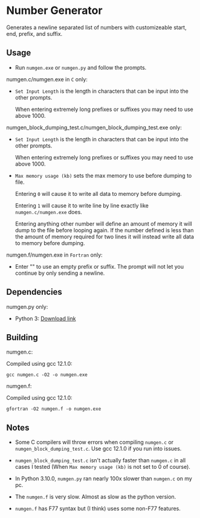 # Number Generator

Generates a newline separated list of numbers with customizeable start, end, prefix, and suffix.

## Usage

- Run `numgen.exe` or `numgen.py` and follow the prompts.

numgen.c/numgen.exe in `C` only:

- `Set Input Length` is the length in characters that can be input into the other prompts. 

    When entering extremely long prefixes or suffixes you may need to use above 1000.

numgen_block_dumping_test.c/numgen_block_dumping_test.exe only:

- `Set Input Length` is the length in characters that can be input into the other prompts. 

    When entering extremely long prefixes or suffixes you may need to use above 1000.

- `Max memory usage (kb)` sets the max memory to use before dumping to file.

    Entering `0` will cause it to write all data to memory before dumping.

    Entering `1` will cause it to write line by line exactly like `numgen.c/numgen.exe` does.

    Entering anything other number will define an amount of memory it will dump to the file before looping again. If the number defined is less than the amount of memory required for two lines it will instead write all data to memory before dumping.

numgen.f/numgen.exe in `Fortran` only:

- Enter "" to use an empty prefix or suffix. The prompt will not let you continue by only sending a newline.

## Dependencies

numgen.py only:

- Python 3: [Download link](https://www.python.org/downloads/)

## Building

numgen.c:

Compiled using gcc 12.1.0:

```
gcc numgen.c -O2 -o numgen.exe
```

numgen.f:

Compiled using gcc 12.1.0:

```
gfortran -O2 numgen.f -o numgen.exe
```

## Notes

- Some C compilers will throw errors when compiling `numgen.c` or `numgen_block_dumping_test.c`. Use gcc 12.1.0 if you run into issues.

- `numgen_block_dumping_test.c` isn't actually faster than `numgen.c` in all cases I tested (When `Max memory usage (kb)` is not set to 0 of course).

- In Python 3.10.0, `numgen.py` ran nearly 100x slower than `numgen.c` on my pc.

- The `numgen.f` is very slow. Almost as slow as the python version.

- `numgen.f` has F77 syntax but (I think) uses some non-F77 features.